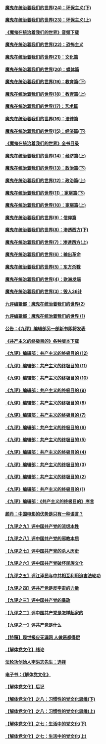#### [魔鬼在统治着我们的世界(24)：环保主义(下)](../pages/nsc422/n10695307.md?t=10060031) 

#### [魔鬼在统治着我们的世界(23)：环保主义(上)](../pages/nsc422/n10688613.md?t=10060031) 

#### [《魔鬼在统治着我们的世界》音频下载](../pages/nsc422/n10635553.md?t=10060031) 

#### [魔鬼在统治着我们的世界(22)：恐怖主义](../pages/nsc422/n10614727.md?t=10060031) 

#### [魔鬼在统治着我们的世界(21)：文化篇](../pages/nsc422/n10597706.md?t=10060031) 

#### [魔鬼在统治着我们的世界(20)：媒体篇](../pages/nsc422/n10586579.md?t=10060031) 

#### [魔鬼在统治着我们的世界(19)：教育篇(下)](../pages/nsc422/n10564808.md?t=10060031) 

#### [魔鬼在统治着我们的世界(18)：教育篇(上)](../pages/nsc422/n10526970.md?t=10060031) 

#### [魔鬼在统治着我们的世界(17)：艺术篇](../pages/nsc422/n10499093.md?t=10060031) 

#### [魔鬼在统治着我们的世界(16)：法律篇](../pages/nsc422/n10485969.md?t=10060031) 

#### [魔鬼在统治着我们的世界(15)：经济篇(下)](../pages/nsc422/n10469975.md?t=10060031) 

#### [《魔鬼在统治着我们的世界》全书目录](../pages/nsc422/n10464261.md?t=10060031) 

#### [魔鬼在统治着我们的世界(14)：经济篇(上)](../pages/nsc422/n10457370.md?t=10060031) 

#### [魔鬼在统治着我们的世界(13)：政治篇(下)](../pages/nsc422/n10448270.md?t=10060031) 

#### [魔鬼在统治着我们的世界(12)：政治篇(上)](../pages/nsc422/n10444576.md?t=10060031) 

#### [魔鬼在统治着我们的世界(11)：家庭篇(下)](../pages/nsc422/n10440961.md?t=10060031) 

#### [魔鬼在统治着我们的世界(10)：家庭篇(上)](../pages/nsc422/n10435448.md?t=10060031) 

#### [魔鬼在统治着我们的世界(9)：信仰篇](../pages/nsc422/n10432159.md?t=10060031) 

#### [魔鬼在统治着我们的世界(8)：渗透西方(下)](../pages/nsc422/n10429603.md?t=10060031) 

#### [魔鬼在统治着我们的世界(7)：渗透西方(上)](../pages/nsc422/n10426013.md?t=10060031) 

#### [魔鬼在统治着我们的世界(6)：输出革命](../pages/nsc422/n10421536.md?t=10060031) 

#### [魔鬼在统治着我们的世界(5)：东方杀戮](../pages/nsc422/n10417707.md?t=10060031) 

#### [魔鬼在统治着我们的世界(4)：欧洲发端](../pages/nsc422/n10414890.md?t=10060031) 

#### [魔鬼在统治着我们的世界(3)：毁人36计](../pages/nsc422/n10411583.md?t=10060031) 

#### [九评编辑部：魔鬼在统治着我们的世界(2)](../pages/nsc422/n10410036.md?t=10060031) 

#### [九评编辑部：魔鬼在统治着我们的世界 (1)](../pages/nsc422/n10406825.md?t=10060031) 

#### [公告：《九评》编辑部另一部新书即将发表](../pages/nsc422/n10405104.md?t=10060031) 

#### [《共产主义的终极目的》各种版本下载](../pages/nsc422/n10022138.md?t=10060031) 

#### [《九评》编辑部：共产主义的终极目的 (12)](../pages/nsc422/n9933272.md?t=10060031) 

#### [《九评》编辑部：共产主义的终极目的 (11)](../pages/nsc422/n9924973.md?t=10060031) 

#### [《九评》编辑部：共产主义的终极目的 (10)](../pages/nsc422/n9920883.md?t=10060031) 

#### [《九评》编辑部：共产主义的终极目的 (9)](../pages/nsc422/n9916363.md?t=10060031) 

#### [《九评》编辑部：共产主义的终极目的 (8)](../pages/nsc422/n9912488.md?t=10060031) 

#### [《九评》编辑部：共产主义的终极目的 (7)](../pages/nsc422/n9901176.md?t=10060031) 

#### [《九评》编辑部：共产主义的终极目的 (6)](../pages/nsc422/n9899359.md?t=10060031) 

#### [《九评》编辑部：共产主义的终极目的 (5)](../pages/nsc422/n9893174.md?t=10060031) 

#### [《九评》编辑部：共产主义的终极目的 (4)](../pages/nsc422/n9891246.md?t=10060031) 

#### [《九评》编辑部：共产主义的终极目的 (3)](../pages/nsc422/n9879879.md?t=10060031) 

#### [《九评》编辑部：共产主义的终极目的 (2)](../pages/nsc422/n9876205.md?t=10060031) 

#### [《九评》编辑部：共产主义的终极目的 (1)](../pages/nsc422/n9865857.md?t=10060031) 

#### [《九评》编辑部：《共产主义的终极目的》序言](../pages/nsc422/n9862666.md?t=10060031) 

#### [颜丹：中国电影的优势是只有一种语言？](../pages/nsc422/n9583062.md?t=10060031) 

#### [【九评之九】评中国共产党的流氓本性](../pages/nsc422/n737542.md?t=10060031) 

#### [【九评之八】评中国共产党的邪教本质](../pages/nsc422/n735942.md?t=10060031) 

#### [【九评之七】评中国共产党的杀人历史](../pages/nsc422/n733806.md?t=10060031) 

#### [【九评之六】评中国共产党破坏民族文化](../pages/nsc422/n731667.md?t=10060031) 

#### [【九评之五】评江泽民与中共相互利用迫害法轮功](../pages/nsc422/n730058.md?t=10060031) 

#### [【九评之四】评共产党是反宇宙的力量](../pages/nsc422/n727814.md?t=10060031) 

#### [【九评之三】评中国共产党的暴政](../pages/nsc422/n725597.md?t=10060031) 

#### [【九评之二】评中国共产党是怎样起家的](../pages/nsc422/n723946.md?t=10060031) 

#### [【九评之一】评共产党是什么](../pages/nsc422/n722529.md?t=10060031) 

#### [【特稿】现世报应无漏网 人做恶都得偿](../pages/nsc422/n4215167.md?t=10060031) 

#### [【解体党文化】绪论](../pages/nsc422/n1449356.md?t=10060031) 

#### [法轮功创始人李洪志先生：选择](../pages/nsc422/n3580738.md?t=10060031) 

#### [电子书：《解体党文化》](../pages/nsc422/n1573484.md?t=10060031) 

#### [【解体党文化】后记](../pages/nsc422/n1531999.md?t=10060031) 

#### [【解体党文化】之八：习惯性的党文化思维(下)](../pages/nsc422/n1526477.md?t=10060031) 

#### [【解体党文化】之八：习惯性的党文化思维(上)](../pages/nsc422/n1520631.md?t=10060031) 

#### [【解体党文化】之七：生活中的党文化(下)](../pages/nsc422/n1513446.md?t=10060031) 

#### [【解体党文化】之七：生活中的党文化(上)](../pages/nsc422/n1509358.md?t=10060031) 

